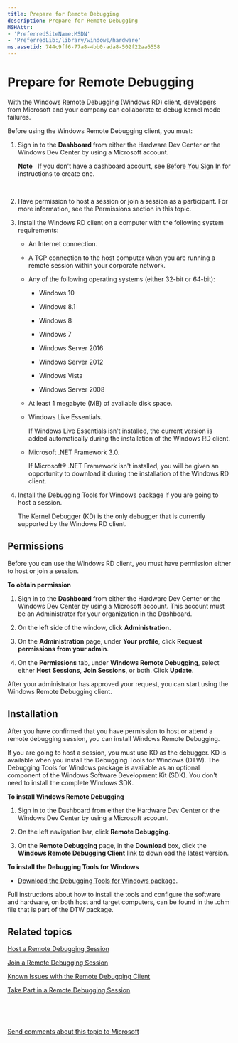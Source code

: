 ```yaml
---
title: Prepare for Remote Debugging
description: Prepare for Remote Debugging
MSHAttr:
- 'PreferredSiteName:MSDN'
- 'PreferredLib:/library/windows/hardware'
ms.assetid: 744c9ff6-77a8-4bb0-ada8-502f22aa6558
---
```


# Prepare for Remote Debugging


With the Windows Remote Debugging (Windows RD) client, developers from Microsoft and your company can collaborate to debug kernel mode failures.

Before using the Windows Remote Debugging client, you must:

1.  Sign in to the **Dashboard** from either the Hardware Dev Center or the Windows Dev Center by using a Microsoft account.

    **Note**  
    If you don't have a dashboard account, see [Before You Sign In](https://msdn.microsoft.com/library/windows/hardware/br230782.aspx) for instructions to create one.

     

2.  Have permission to host a session or join a session as a participant. For more information, see the Permissions section in this topic.

3.  Install the Windows RD client on a computer with the following system requirements:

    -   An Internet connection.

    -   A TCP connection to the host computer when you are running a remote session within your corporate network.

    -   Any of the following operating systems (either 32-bit or 64-bit):

        -   Windows 10
        -   Windows 8.1

        -   Windows 8

        -   Windows 7

        -   Windows Server 2016
        -   Windows Server 2012

        -   Windows Vista

        -   Windows Server 2008

    -   At least 1 megabyte (MB) of available disk space.

    -   Windows Live Essentials.

        If Windows Live Essentials isn't installed, the current version is added automatically during the installation of the Windows RD client.

    -   Microsoft .NET Framework 3.0.

        If Microsoft® .NET Framework isn't installed, you will be given an opportunity to download it during the installation of the Windows RD client.

4.  Install the Debugging Tools for Windows package if you are going to host a session.

    The Kernel Debugger (KD) is the only debugger that is currently supported by the Windows RD client.

## <span id="Permissions"></span><span id="permissions"></span><span id="PERMISSIONS"></span>Permissions


Before you can use the Windows RD client, you must have permission either to host or join a session.

**To obtain permission**

1.  Sign in to the **Dashboard** from either the Hardware Dev Center or the Windows Dev Center by using a Microsoft account. This account must be an Administrator for your organization in the Dashboard.

2.  On the left side of the window, click **Administration**.

3.  On the **Administration** page, under **Your profile**, click **Request permissions from your admin**.

4.  On the **Permissions** tab, under **Windows Remote Debugging**, select either **Host Sessions**, **Join Sessions**, or both. Click **Update**.

After your administrator has approved your request, you can start using the Windows Remote Debugging client.

## <span id="BKMK_install"></span><span id="bkmk_install"></span><span id="BKMK_INSTALL"></span>Installation


After you have confirmed that you have permission to host or attend a remote debugging session, you can install Windows Remote Debugging.

If you are going to host a session, you must use KD as the debugger. KD is available when you install the Debugging Tools for Windows (DTW). The Debugging Tools for Windows package is available as an optional component of the Windows Software Development Kit (SDK). You don't need to install the complete Windows SDK.

**To install Windows Remote Debugging**

1.  Sign in to the Dashboard from either the Hardware Dev Center or the Windows Dev Center by using a Microsoft account.

2.  On the left navigation bar, click **Remote Debugging**.

3.  On the **Remote Debugging** page, in the **Download** box, click the **Windows Remote Debugging Client** link to download the latest version.

**To install the Debugging Tools for Windows**

-   [Download the Debugging Tools for Windows package](http://go.microsoft.com/fwlink/p/?LinkId=248842).

Full instructions about how to install the tools and configure the software and hardware, on both host and target computers, can be found in the .chm file that is part of the DTW package.

## <span id="related_topics"></span>Related topics


[Host a Remote Debugging Session](https://msdn.microsoft.com/library/windows/hardware/br230799.aspx)

[Join a Remote Debugging Session](https://msdn.microsoft.com/library/windows/hardware/br230787.aspx)

[Known Issues with the Remote Debugging Client](https://msdn.microsoft.com/library/windows/hardware/br230769.aspx)

[Take Part in a Remote Debugging Session](https://msdn.microsoft.com/library/windows/hardware/br230804.aspx)

 

 

[Send comments about this topic to Microsoft](mailto:wsddocfb@microsoft.com?subject=Documentation%20feedback%20%5Bhw_dashboard\hw_dashboard%5D:%20Prepare%20for%20Remote%20Debugging%20%20RELEASE:%20%281/3/2017%29&body=%0A%0APRIVACY%20STATEMENT%0A%0AWe%20use%20your%20feedback%20to%20improve%20the%20documentation.%20We%20don't%20use%20your%20email%20address%20for%20any%20other%20purpose,%20and%20we'll%20remove%20your%20email%20address%20from%20our%20system%20after%20the%20issue%20that%20you're%20reporting%20is%20fixed.%20While%20we're%20working%20to%20fix%20this%20issue,%20we%20might%20send%20you%20an%20email%20message%20to%20ask%20for%20more%20info.%20Later,%20we%20might%20also%20send%20you%20an%20email%20message%20to%20let%20you%20know%20that%20we've%20addressed%20your%20feedback.%0A%0AFor%20more%20info%20about%20Microsoft's%20privacy%20policy,%20see%20http://privacy.microsoft.com/default.aspx. "Send comments about this topic to Microsoft")





